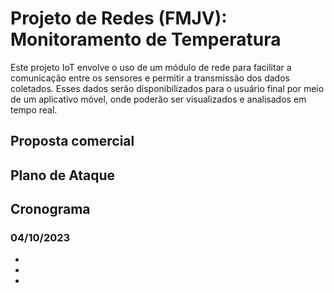 # Projeto de Redes (FMJV): Monitoramento de Temperatura

Este projeto IoT envolve o uso de um módulo de rede para facilitar a comunicação
entre os sensores e permitir a transmissão dos dados coletados. Esses dados serão disponibilizados para o usuário final por meio de um aplicativo móvel, onde poderão ser
visualizados e analisados em tempo real.

 ## Proposta comercial

 ## Plano de Ataque

 ## Cronograma

 ### 04/10/2023
- 
-
-
